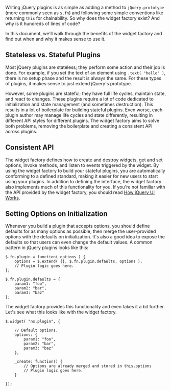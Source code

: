<script>{
	"title": "Why Use the Widget Factory?",
	"level": "beginner"
}</script>

Writing jQuery plugins is as simple as adding a method to `jQuery.prototype` (more commonly seen as `$.fn`) and following some simple conventions like returning `this` for chainability. So why does the widget factory exist? And why is it hundreds of lines of code?

In this document, we'll walk through the benefits of the widget factory and find out when and why it makes sense to use it.

## Stateless vs. Stateful Plugins

Most jQuery plugins are stateless; they perform some action and their job is done. For example, if you set the text of an element using `.text( "hello" )`, there is no setup phase and the result is always the same. For these types of plugins, it makes sense to just extend jQuery's prototype.

However, some plugins are stateful; they have full life cycles, maintain state, and react to changes. These plugins require a lot of code dedicated to initialization and state management (and sometimes destruction). This results in a lot of boilerplate for building stateful plugins. Even worse, each plugin author may manage life cycles and state differently, resulting in different API styles for different plugins. The widget factory aims to solve both problems, removing the boilerplate and creating a consistent API across plugins.

## Consistent API

The widget factory defines how to create and destroy widgets, get and set options, invoke methods, and listen to events triggered by the widget. By using the widget factory to build your stateful plugins, you are automatically conforming to a defined standard, making it easier for new users to start using your plugins. In addition to defining the interface, the widget factory also implements much of this functionality for you. If you're not familiar with the API provided by the widget factory, you should read [How jQuery UI Works](/jquery-ui/how-jquery-ui-works/).

## Setting Options on Initialization

Whenever you build a plugin that accepts options, you should define defaults for as many options as possible, then merge the user-provided options with the defaults on initialization. It's also a good idea to expose the defaults so that users can even change the default values. A common pattern in jQuery plugins looks like this:

```
$.fn.plugin = function( options ) {
	options = $.extend( {}, $.fn.plugin.defaults, options );
	// Plugin logic goes here.
};

$.fn.plugin.defaults = {
	param1: "foo",
	param2: "bar",
	param3: "baz"
};
```

The widget factory provides this functionality and even takes it a bit further. Let's see what this looks like with the widget factory.

```
$.widget( "ns.plugin", {

	// Default options.
	options: {
		param1: "foo",
		param2: "bar",
		param3: "baz"
	},

	_create: function() {
		// Options are already merged and stored in this.options
		// Plugin logic goes here.
	}

});
```
